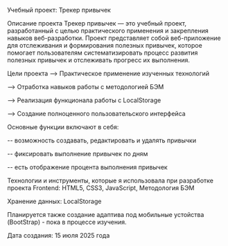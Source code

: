 Учебный проект: Трекер привычек

Описание проекта
Трекер привычек — это учебный проект, разработанный с целью практического применения и закрепления навыков веб-разработки. Проект представляет собой веб-приложение для отслеживания и формирования полезных привычек, которое помогает пользователям систематизировать процесс развития полезных привычек и отслеживать прогресс их выполнения.

Цели проекта
--> Практическое применение изученных технологий

--> Отработка навыков работы с методологией БЭМ

--> Реализация функционала работы с LocalStorage

--> Создание полноценного пользовательского интерфейса

Основные функции включают в себя: 

-- возможность создавать, редактировать и удалять привычки

-- фиксировать выполнение привычек по дням

-- есть отображение процента выполнения привычек


Технологии и инструменты, которые я использовала при разработке проекта
Frontend: HTML5, CSS3, JavaScript, Методология БЭМ

Хранение данных: LocalStorage

Планируется также создание адаптива под мобильные устойства (BootStrap) - пока в процессе изучения. 

Дата создания: 15 июля 2025 года
